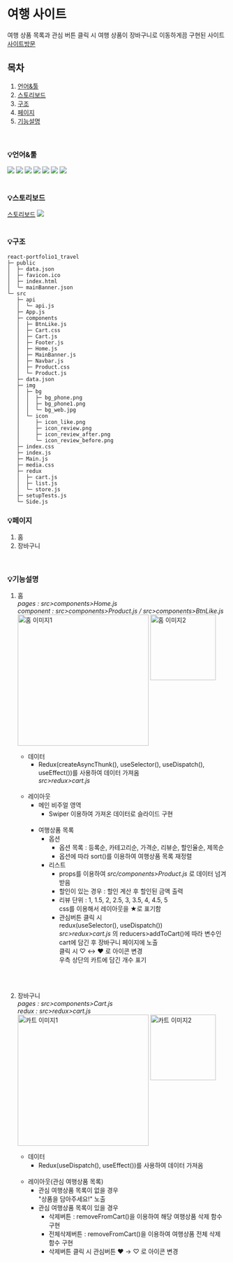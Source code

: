 # 여행 사이트
여행 상품 목록과 관심 버튼 클릭 시 여행 상품이 장바구니로 이동하게끔 구현된 사이트<br />
[사이트방문](http://ys-react-travel2.s3-website.ap-northeast-2.amazonaws.com/)
## 목차
1. [언어&#x0026;툴](#언어&툴)
2. [스토리보드](#스토리보드)
3. [구조](#구조)
4. [페이지](#페이지)
5. [기능설명](#기능설명)

<br />

### 💡언어&#x0026;툴
<img src="https://img.shields.io/badge/HTML5-E34F26?style=E34F26&logo=HTML5&logoColor=fff"/> <img src="https://img.shields.io/badge/CSS3-1572B6?style=1572B6&logo=CSS3&logoColor=fff"/> <img src="https://img.shields.io/badge/JavaScript-F7DF1E?style=F7DF1E&logo=JavaScript&logoColor=333"/> <img src="https://img.shields.io/badge/Node.js-339933?style=339933&logo=Node.js&logoColor=fff"/> <img src="https://img.shields.io/badge/npm-CB3837?style=CB3837&logo=npm&logoColor=fff"/> <img src="https://img.shields.io/badge/React-61DAFB?style=61DAFB&logo=React&logoColor=fff"/> <img src="https://img.shields.io/badge/Redux-764ABC?style=764ABC&logo=Redux&logoColor=fff"/>
<br />
<br />

### 💡스토리보드
[스토리보드](https://www.figma.com/file/RqsSkB3KWHsYogsMbICpse/%EB%A6%AC%EC%95%A1%ED%8A%B8%ED%8F%AC%ED%8A%B8%ED%8F%B4%EB%A6%AC%EC%98%A41-%EC%97%AC%ED%96%89%EC%83%81%ED%92%88%EC%82%AC%EC%9D%B4%ED%8A%B8?node-id=0-1&t=07KLDKB0D2u0bcnm-0)
<img src="https://img.shields.io/badge/figma-F24E1E?style=000000&logo=figma&logoColor=fff"/>
<br />
<br />

### 💡구조
```
react-portfolio1_travel
├─ public
│  ├─ data.json
│  ├─ favicon.ico
│  ├─ index.html
│  └─ mainBanner.json
└─ src
   ├─ api
   │  └─ api.js
   ├─ App.js
   ├─ components
   │  ├─ BtnLike.js
   │  ├─ Cart.css
   │  ├─ Cart.js
   │  ├─ Footer.js
   │  ├─ Home.js
   │  ├─ MainBanner.js
   │  ├─ Navbar.js
   │  ├─ Product.css
   │  └─ Product.js
   ├─ data.json
   ├─ img
   │  ├─ bg
   │  │  ├─ bg_phone.png
   │  │  ├─ bg_phone1.png
   │  │  └─ bg_web.jpg
   │  └─ icon
   │     ├─ icon_like.png
   │     ├─ icon_review.png
   │     ├─ icon_review_after.png
   │     └─ icon_review_before.png
   ├─ index.css
   ├─ index.js
   ├─ Main.js
   ├─ media.css
   ├─ redux
   │  ├─ cart.js
   │  ├─ list.js
   │  └─ store.js
   ├─ setupTests.js
   └─ Side.js

```

### 💡페이지
  1. 홈
  2. 장바구니
<br />

### 💡기능설명
  1. 홈<br />
  *pages : src>components>Home.js*<br />
  *component : src>components>Product.js / src>components>BtnLike.js*<br />
    <img src="https://ys-react-travel2.s3.ap-northeast-2.amazonaws.com/git/home1.png" alt="홈 이미지1" width="300" style="vertical-align: top" />
    <img src="https://ys-react-travel2.s3.ap-northeast-2.amazonaws.com/git/home2.png" alt="홈 이미지2" width="150" />
    
      - 데이터
        - Redux(createAsyncThunk(), useSelector(), useDispatch(), useEffect())를 사용하여 데이터 가져옴<br />
          *src>redux>cart.js*
      <br /><br />
      - 레이아웃
        - 메인 비주얼 영역
          - Swiper 이용하여 가져온 데이터로 슬라이드 구현
      <br /><br />
        - 여행상품 목록
          - 옵션
            - 옵션 목록 : 등록순, 카테고리순, 가격순, 리뷰순, 할인율순, 제목순
            - 옵션에 따라 sort()를 이용하여 여행상품 목록 재정렬
          - 리스트
            - props를 이용하여 *src/components>Product.js* 로 데이터 넘겨 받음
            - 할인이 있는 경우 : 할인 계산 후 할인된 금액 출력
            - 리뷰 단위 : 1, 1.5, 2, 2.5, 3, 3.5, 4, 4.5, 5<br />
              css를 이용해서 레이아웃을 ★로 표기함
            - 관심버튼 클릭 시<br />
              redux(useSelector(), useDispatch())<br />
              *src>redux>cart.js* 의 reducers>addToCart()에 따라 변수인 cart에 담긴 후 장바구니 페이지에 노출<br />
              클릭 시 ♡ ↔ ♥ 로 아이콘 변경<br />
              우측 상단의 카트에 담긴 개수 표기            
<br />
<br />

  2. 장바구니<br/>
    *pages : src>components>Cart.js* <br />
    *redux : src>redux>cart.js*<br />
    <img src="https://ys-react-travel2.s3.ap-northeast-2.amazonaws.com/git/cart1.png" alt="카트 이미지1" width="300" style="vertical-align: top" />
    <img src="https://ys-react-travel2.s3.ap-northeast-2.amazonaws.com/git/cart2.png" alt="카트 이미지2" width="150" />

      - 데이터
        - Redux(useDispatch(), useEffect())를 사용하여 데이터 가져옴<br />
        <br />
      - 레이아웃(관심 여행상품 목록)
        - 관심 여행상품 목록이 없을 경우<br />
          "상품을 담아주세요!" 노출
        - 관심 여행상품 목록이 있을 경우<br />
          - 삭제버튼 : removeFromCart()을 이용하여 해당 여행상품 삭제 함수 구현
          - 전체삭제버튼 : removeFromCart()을 이용하여 여행상품 전체 삭제 함수 구현
          - 삭제버튼 클릭 시 관심버튼 ♥ → ♡ 로 아이콘 변경
          
        
